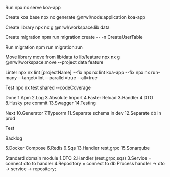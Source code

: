 Run
npx nx serve koa-app

Create koa base
npx nx generate @nrwl/node:application koa-app

Create library
npx nx g @nrwl/workspace:lib data

Create migration
npm run migration:create -- -n CreateUserTable

Run migration
npm run migration:run

Move library
move from lib/data to lib/feature
npx nx g @nrwl/workspace:move --project data feature

Linter
npx nx lint [projectName] --fix
npx nx lint koa-app --fix
npx nx run-many --target=lint --parallel=true --all=true

Test
 npx nx test shared --codeCoverage      

Done
1.Apm
2.Log
3.Absolute Import
4.Faster Reload
3.Handler
4.DTO
8.Husky pre commit
13.Swagger
14.Testing

Next
10.Generator
7.Typeorm
11.Separate schema in dev
12.Separate db in prod

Test

Backlog

5.Docker Compose
6.Redis
9.Sqs
13.Handler rest,grpc
15.Sonarqube

Standard domain module
1.DTO
2.Handler (rest,grpc,sqs)
3.Service = connect dto to handler
4.Repository = connect to db
Process handler -> dto -> service -> repository;
